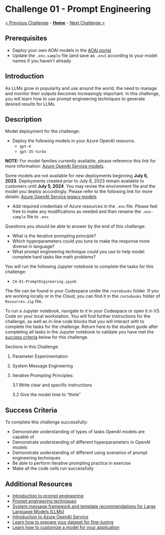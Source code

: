 # Challenge 01 - Prompt Engineering

[< Previous Challenge](./Challenge-00.md) -  **[Home](../README.md)** - [Next Challenge >](./Challenge-02.md)

## Prerequisites

* Deploy your own AOAI models in the [AOAI portal](https://oai.azure.com/portal/)
* Update the `.env.sample` file (and save as `.env`) according to your model names if you haven't already

## Introduction

As LLMs grow in popularity and use around the world, the need to manage and monitor their outputs becomes increasingly important. In this challenge, you will learn how to use prompt engineering techniques to generate desired results for LLMs.

## Description
Model deployment for the challenge:
- Deploy the following models in your Azure OpenAI resource. 
  - `gpt-4`
  - `gpt-35-turbo`

    
**NOTE:** For model families currently available, please reference this link for more information: [Azure OpenAI Service models](https://learn.microsoft.com/en-us/azure/ai-services/openai/concepts/models).

Some models are not available for new deployments beginning **July 6, 2023**. Deployments created prior to July 6, 2023 remain available to customers until **July 5, 2024**. You may revise the environment file and the model you deploy accordingly. Please refer to the following link for more details: [Azure OpenAI Service legacy models](https://learn.microsoft.com/en-us/azure/ai-services/openai/concepts/legacy-models)
- Add required credentials of Azure resources in the ``.env`` file. Please feel free to make any modifications as needed and then rename the `.env-sample` file to `.env`.
  
Questions you should be able to answer by the end of this challenge:
- What is the iterative prompting principle?
- Which hyperparameters could you tune to make the response more diverse in language?
- What prompt engineering technique could you use to help model complete hard tasks like math problems?

You will run the following Jupyter notebook to complete the tasks for this challenge:
- `CH-01-PromptEngineering.ipynb`

The file can be found in your Codespace under the `/notebooks` folder. 
If you are working locally or in the Cloud, you can find it in the `/notebooks` folder of `Resources.zip` file. 

To run a Jupyter notebook, navigate to it in your Codespace or open it in VS Code on your local workstation. You will find further instructions for the challenge, as well as in-line code blocks that you will interact with to complete the tasks for the challenge.  Return here to the student guide after completing all tasks in the Jupyter notebook to validate you have met the [success criteria](#success-criteria) below for this challenge.

Sections in this Challenge:
1. Parameter Experimentation
2. System Message Engineering
3. Iterative Prompting Principles: 

   3.1 Write clear and specific instructions
   
   3.2 Give the model time to “think”

## Success Criteria
To complete this challenge successfully:
- Demonstrate understanding of types of tasks OpenAI models are capable of
- Demonstrate understanding of different hyperparameters in OpenAI models
- Demonstrate understanding of different using scenarios of prompt engineering techniques
- Be able to perform iterative prompting practice in exercise
- Make all the code cells run successfully


## Additional Resources
- [Introduction to prompt engineering](https://learn.microsoft.com/en-us/azure/cognitive-services/openai/concepts/prompt-engineering)
- [Prompt engineering techniques](https://learn.microsoft.com/en-us/azure/cognitive-services/openai/concepts/advanced-prompt-engineering?pivots=programming-language-chat-completions)
- [System message framework and template recommendations for Large Language Models (LLMs)](https://learn.microsoft.com/en-us/azure/cognitive-services/openai/concepts/system-message)
- [Introduction to Azure OpenAI Service](https://learn.microsoft.com/en-us/training/modules/explore-azure-openai/)
- [Learn how to prepare your dataset for fine-tuning](https://learn.microsoft.com/en-us/azure/cognitive-services/openai/how-to/prepare-dataset)
- [Learn how to customize a model for your application](https://learn.microsoft.com/en-us/azure/cognitive-services/openai/how-to/fine-tuning?pivots=programming-language-studio)
